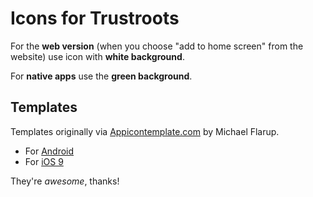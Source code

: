 # Icons for Trustroots
For the **web version** (when you choose "add to home screen" from the website) use icon with **white background**.

For **native apps** use the **green background**.

## Templates
Templates originally via [Appicontemplate.com](http://appicontemplate.com) by Michael Flarup.

- For [Android](http://appicontemplate.com/android/)
- For [iOS 9](http://appicontemplate.com/ios9/)

They're _awesome_, thanks!
